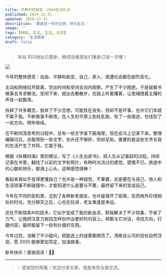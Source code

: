 ```yaml
---
title: 平静中的剧变：2024生活札记
published: 2024-12-31
updated: 2024-12-31
description: '算是这一年的记录，快乐生活.'
image: ''
tags: [稀缺, 生活, 生活, 日常]
category: '生活随笔'
draft: false
---
```


> 本站 RSS地址已更新，麻烦读者朋友们重新订阅一次喔！

![](https://blog-1259751088.cos.ap-shanghai.myqcloud.com/20250104172842744.png?imageSlim)

今年的整体感受：自由、平静和剧变，自己、家人、周遭社会都在剧烈变化。

主动和网络拉开距离，空出时间和空间去对内观察，产生了不少困惑，于是就看书做事去寻求解法。空闲下来，就出去散散步，在路上听着播客，让思绪随着主播的声音一起飘荡。

拆掉了许多概念，放弃了不少念想，可能性在丧失，但却不是坏事，也许它们本就不属于我。不断做事不断改，在人生的平原上到处乱跑，有了一些痕迹，也找到了一些方向，明年继续。

在不断闯荡思考的过程中，总有一些文字留下脑海里，现在会马上记录下来。整理编辑过后，总能得到一些文字，也许还不够好，但却足矣。重要的是这些文字与我的生活产生了共鸣，它属于我。

根据《纵横四海》里的建议，写了《人生白皮书》，把人生从记事起的过程，持续记录在书里，翻找了以前的文字和照片，有种时光流过的感觉，感慨不已。旅途中的心酸和快乐，都涌上心头，这种感觉很棒！

看起来我似乎变得更懂自己？也许是一种错觉，不重要，总是要在与自己、他人和生活琐事不断碰撞中，才能知道什么是要与不要，最终留下来的变成自己。

今年在不同的契机里，见到了各种新老朋友，也许是错开了距离，反而格外珍惜相处的时光，充分聊天之后，心也在拉进，老友重逢是幸运。

还在不断探索AI的技术，它似乎变成了我的新追求，帮我解决了不少琐事，节省了力气，让我把注意力放回怎样创作出更好的内容上。频繁与它对话，寻找方向，打磨内容，最终能留下一些有价值的东西。

今年过完，消解了不少疑问，把路途上的迷雾都擦亮了。清晰且认可的目标自然浮现，愿 2025 能够更加笃定，加油做事。

新年快乐！感谢阅读！🚶‍♀️

---

> 💡 感谢您的观看！欢迎分享文章，或是来信与我交流。